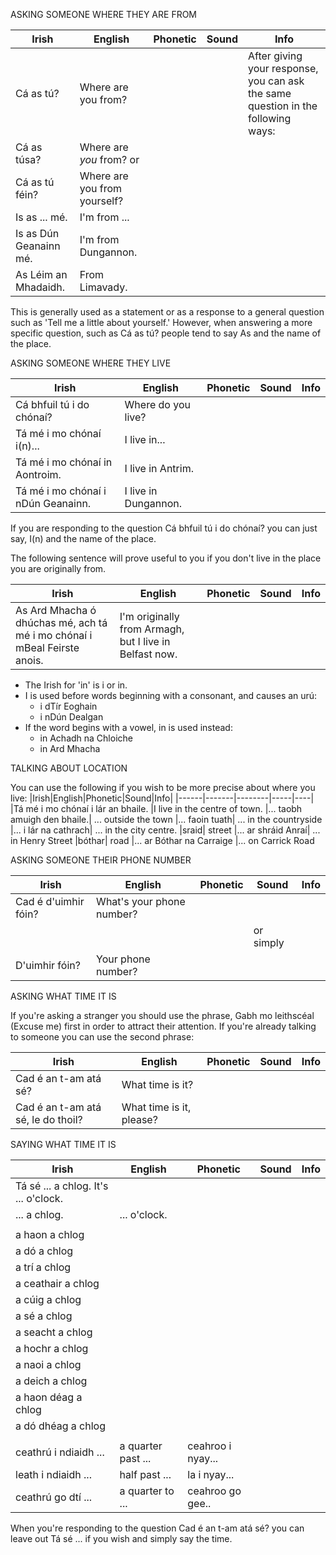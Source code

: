 ASKING SOMEONE WHERE THEY ARE FROM

|Irish|English|Phonetic|Sound|Info|
|------|-------|--------|-----|----|
|Cá as tú?|Where are you from?|||After giving your response, you can ask the same question in the following ways:
|Cá as túsa?|Where are *you* from?  or
|Cá as tú féin?|Where are you from yourself?
|Is as ... mé. |I'm from ...
|Is as Dún Geanainn mé. |I'm from Dungannon.
|As Léim an Mhadaidh.|From Limavady.

This is generally used as a statement or as a response to a general question such as 'Tell me a little about yourself.' However, when answering a more specific question, such as Cá as tú? people tend to say As and the name of the place.



ASKING SOMEONE WHERE THEY LIVE

|Irish|English|Phonetic|Sound|Info|
|------|-------|--------|-----|----|
|Cá bhfuil tú i do chónaí?|Where do you live?
|Tá mé i mo chónaí i(n)... |I live in...
|Tá mé i mo chónaí in Aontroim. |I live in Antrim.
|Tá mé i mo chónaí i nDún Geanainn. |I live in Dungannon.

If you are responding to the question Cá bhfuil tú i do chónaí? you can just say, I(n) and the name of the place.

The following sentence will prove useful to you if you don't live in the place you are originally from.



|Irish|English|Phonetic|Sound|Info|
|------|-------|--------|-----|----|
|As Ard Mhacha ó dhúchas mé, ach tá mé i mo chónaí i mBeal Feirste anois.|I'm originally from Armagh, but I live in Belfast now.

* The Irish for 'in' is i or in.
* I is used before words beginning with a consonant, and causes an urú:
    * i dTír Eoghain
    * i nDún Dealgan
* If the word begins with a vowel, in is used instead:
    * in Achadh na Chloiche
    * in Ard Mhacha

TALKING ABOUT LOCATION

You can use the following if you wish to be more precise about where you live:
|Irish|English|Phonetic|Sound|Info|
|------|-------|--------|-----|----|
|Tá mé i mo chónaí i lár an bhaile. |I live in the centre of town.
|... taobh amuigh den bhaile.| ... outside the town
|... faoin tuath| ... in the countryside
|... i lár na cathrach| ... in the city centre.
|sraid| street
|... ar shráid Anraí| ... in Henry Street
|bóthar| road
|... ar Bóthar na Carraige |... on Carrick Road


ASKING SOMEONE THEIR PHONE NUMBER

|Irish|English|Phonetic|Sound|Info|
|------|-------|--------|-----|----|
|Cad é d'uimhir fóin?| What's your phone number?
||||or simply
|D'uimhir fóin?| Your phone number?



ASKING WHAT TIME IT IS

If you're asking a stranger you should use the phrase, Gabh mo leithscéal (Excuse me) first in order to attract their attention. If you're already talking to someone you can use the  second phrase:

|Irish|English|Phonetic|Sound|Info|
|------|-------|--------|-----|----|
|Cad é an t-am atá sé?| What time is it?
|Cad é an t-am atá sé, le do thoil?| What time is it, please?


SAYING WHAT TIME IT IS


|Irish|English|Phonetic|Sound|Info|
|------|-------|--------|-----|----|
|Tá sé ... a chlog. It's ... o'clock.
|... a chlog. | ... o'clock.
||
|a haon a chlog
|a dó a chlog
|a trí a chlog
|a ceathair a chlog
|a cúig a chlog
|a sé a chlog
|a seacht a chlog
|a hochr a chlog
|a naoi a chlog
|a deich a chlog
|a haon déag a chlog
|a dó dhéag a chlog
||
|ceathrú i ndiaidh ... |a quarter past ...|ceahroo i nyay...
|leath i ndiaidh ... |half past ...|la i nyay...
|ceathrú go dtí ... |a quarter to ...|ceahroo go gee..

When you're responding to the question Cad é an t-am atá sé? you can leave out Tá sé ... if you wish and simply say the time.
